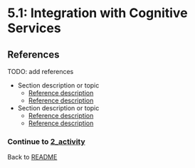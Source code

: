# 5.1: Integration with Cognitive Services

## References

TODO: add references
- Section description or topic
    - [Reference description](linkhere)
    - [Reference description](linkhere)
- Section description or topic
    - [Reference description](linkhere)
    - [Reference description](linkhere)
















### Continue to [2_activity](./2_activity.md)
Back to [README](./0_README.md)